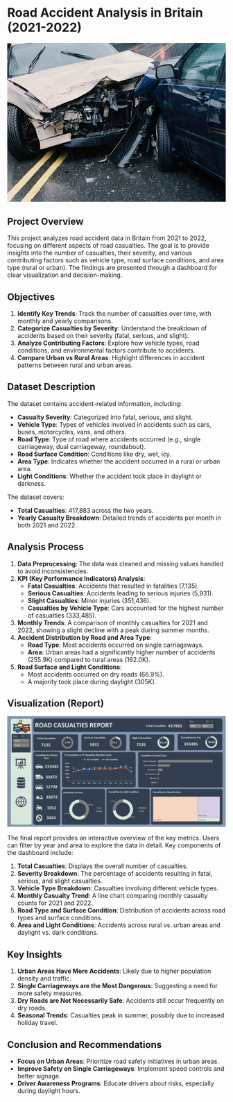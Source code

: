 # Road Accident Analysis in Britain (2021-2022)
![Cover picture](https://github.com/KingTheAnalyst/Road-Casualties-in-Great-Britain-2021-2022-/blob/main/road%20casualties.jpg)


## Project Overview
This project analyzes road accident data in Britain from 2021 to 2022, focusing on different aspects of road casualties. The goal is to provide insights into the number of casualties, their severity, and various contributing factors such as vehicle type, road surface conditions, and area type (rural or urban). The findings are presented through a dashboard for clear visualization and decision-making.

## Objectives
1. **Identify Key Trends**: Track the number of casualties over time, with monthly and yearly comparisons.
2. **Categorize Casualties by Severity**: Understand the breakdown of accidents based on their severity (fatal, serious, and slight).
3. **Analyze Contributing Factors**: Explore how vehicle types, road conditions, and environmental factors contribute to accidents.
4. **Compare Urban vs Rural Areas**: Highlight differences in accident patterns between rural and urban areas.

## Dataset Description
The dataset contains accident-related information, including:
- **Casualty Severity**: Categorized into fatal, serious, and slight.
- **Vehicle Type**: Types of vehicles involved in accidents such as cars, buses, motorcycles, vans, and others.
- **Road Type**: Type of road where accidents occurred (e.g., single carriageway, dual carriageway, roundabout).
- **Road Surface Condition**: Conditions like dry, wet, icy.
- **Area Type**: Indicates whether the accident occurred in a rural or urban area.
- **Light Conditions**: Whether the accident took place in daylight or darkness.

The dataset covers:
- **Total Casualties**: 417,883 across the two years.
- **Yearly Casualty Breakdown**: Detailed trends of accidents per month in both 2021 and 2022.

## Analysis Process
1. **Data Preprocessing**: The data was cleaned and missing values handled to avoid inconsistencies.
2. **KPI (Key Performance Indicators) Analysis**:
   - **Fatal Casualties**: Accidents that resulted in fatalities (7,135).
   - **Serious Casualties**: Accidents leading to serious injuries (5,931).
   - **Slight Casualties**: Minor injuries (351,436).
   - **Casualties by Vehicle Type**: Cars accounted for the highest number of casualties (333,485).
3. **Monthly Trends**: A comparison of monthly casualties for 2021 and 2022, showing a slight decline with a peak during summer months.
4. **Accident Distribution by Road and Area Type**:
   - **Road Type**: Most accidents occurred on single carriageways.
   - **Area**: Urban areas had a significantly higher number of accidents (255.9K) compared to rural areas (162.0K).
5. **Road Surface and Light Conditions**:
   - Most accidents occurred on dry roads (66.9%).
   - A majority took place during daylight (305K).

## Visualization (Report)
![Report](https://github.com/KingTheAnalyst/Road-Casualties-in-Great-Britain-2021-2022-/blob/main/Screenshot%202024-09-10%20211959.png)


The final report provides an interactive overview of the key metrics. Users can filter by year and area to explore the data in detail. Key components of the dashboard include:
1. **Total Casualties**: Displays the overall number of casualties.
2. **Severity Breakdown**: The percentage of accidents resulting in fatal, serious, and slight casualties.
3. **Vehicle Type Breakdown**: Casualties involving different vehicle types.
4. **Monthly Casualty Trend**: A line chart comparing monthly casualty counts for 2021 and 2022.
5. **Road Type and Surface Condition**: Distribution of accidents across road types and surface conditions.
6. **Area and Light Conditions**: Accidents across rural vs. urban areas and daylight vs. dark conditions.

## Key Insights
1. **Urban Areas Have More Accidents**: Likely due to higher population density and traffic.
2. **Single Carriageways are the Most Dangerous**: Suggesting a need for more safety measures.
3. **Dry Roads are Not Necessarily Safe**: Accidents still occur frequently on dry roads.
4. **Seasonal Trends**: Casualties peak in summer, possibly due to increased holiday travel.

## Conclusion and Recommendations
- **Focus on Urban Areas**: Prioritize road safety initiatives in urban areas.
- **Improve Safety on Single Carriageways**: Implement speed controls and better signage.
- **Driver Awareness Programs**: Educate drivers about risks, especially during daylight hours.



